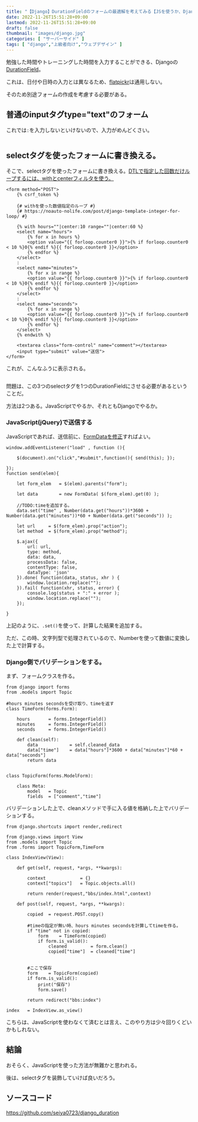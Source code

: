 ```yaml
---
title: "【Django】DurationFieldのフォームの最適解を考えてみる【JSを使うか、Django側で制御するか】"
date: 2022-11-26T15:51:28+09:00
lastmod: 2022-11-26T15:51:28+09:00
draft: false
thumbnail: "images/django.jpg"
categories: [ "サーバーサイド" ]
tags: [ "django","上級者向け","ウェブデザイン" ]
---
```



勉強した時間やトレーニングした時間を入力することができる、Djangoの[DurationField](/post/django-models-time-calc/)。

これは、日付や日時の入力とは異なるため、[flatpickr](/post/flatpickr-install/)は通用しない。

そのため別途フォームの作成を考慮する必要がある。


## 普通のinputタグtype="text"のフォーム

これでは`:`を入力しないといけないので、入力がめんどくさい。

<div class="img-center"><img src="/images/Screenshot from 2022-11-26 16-23-28.png" alt=""></div>


## selectタグを使ったフォームに書き換える。

そこで、selectタグを使ったフォームに書き換える。[DTLで指定した回数だけループするには、withとcenterフィルタを使う。](/post/django-template-integer-for-loop/)

```
<form method="POST">
    {% csrf_token %}

    {# withを使った数値指定のループ #}
    {# https://noauto-nolife.com/post/django-template-integer-for-loop/ #}

    {% with hours=""|center:10 range=""|center:60 %}
    <select name="hours">
        {% for x in hours %}
        <option value="{{ forloop.counter0 }}">{% if forloop.counter0 < 10 %}0{% endif %}{{ forloop.counter0 }}</option>
        {% endfor %}
    </select>
    :
    <select name="minutes">
        {% for x in range %}
        <option value="{{ forloop.counter0 }}">{% if forloop.counter0 < 10 %}0{% endif %}{{ forloop.counter0 }}</option>
        {% endfor %}
    </select>
    :
    <select name="seconds">
        {% for x in range %}
        <option value="{{ forloop.counter0 }}">{% if forloop.counter0 < 10 %}0{% endif %}{{ forloop.counter0 }}</option>
        {% endfor %}
    </select>
    {% endwith %}

    <textarea class="form-control" name="comment"></textarea>
    <input type="submit" value="送信">
</form>
```

これが、こんなふうに表示される。

<div class="img-center"><img src="/images/Screenshot from 2022-11-26 16-27-09.png" alt=""></div>

問題は、この3つのselectタグを1つのDurationFieldにさせる必要があるということだ。

方法は2つある。JavaScriptでやるか、それともDjangoでやるか。

### JavaScript(jQuery)で送信する

JavaScriptであれば、送信前に、[FormDataを修正](/post/javascript-formdata-obj-set/)すればよい。


```
window.addEventListener("load" , function (){

    $(document).on("click","#submit",function(){ send(this); });

});
function send(elem){

    let form_elem   = $(elem).parents("form");

    let data        = new FormData( $(form_elem).get(0) );

    //TODO:timeを追加する。
    data.set("time" , Number(data.get("hours"))*3600 + Number(data.get("minutes"))*60 + Number(data.get("seconds")) );

    let url     = $(form_elem).prop("action");
    let method  = $(form_elem).prop("method");

    $.ajax({
        url: url,
        type: method,
        data: data,
        processData: false,
        contentType: false,
        dataType: 'json'
    }).done( function(data, status, xhr ) {
        window.location.replace("");
    }).fail( function(xhr, status, error) {
        console.log(status + ":" + error );
        window.location.replace("");
    });

}
```

上記のように、`.set()`を使って、計算した結果を追加する。

ただ、この時、文字列型で処理されているので、Numberを使って数値に変換した上で計算する。


### Django側でバリデーションをする。

まず、フォームクラスを作る。


```
from django import forms
from .models import Topic

#hours minutes secondsを受け取り、timeを返す
class TimeForm(forms.Form):

    hours       = forms.IntegerField()
    minutes     = forms.IntegerField()
    seconds     = forms.IntegerField()
    
    def clean(self):
        data            = self.cleaned_data
        data["time"]    = data["hours"]*3600 + data["minutes"]*60 + data["seconds"]
        return data


class TopicForm(forms.ModelForm):

    class Meta:
        model   = Topic
        fields  = ["comment","time"]

```

バリデーションした上で、cleanメソッドで手に入る値を格納した上でバリデーションする。


```
from django.shortcuts import render,redirect

from django.views import View
from .models import Topic
from .forms import TopicForm,TimeForm

class IndexView(View):

    def get(self, request, *args, **kwargs):

        context             = {}
        context["topics"]   = Topic.objects.all()

        return render(request,"bbs/index.html",context)

    def post(self, request, *args, **kwargs):

        copied  = request.POST.copy()

        #timeの指定が無い時、hours minutes secondsを計算してtimeを作る。
        if "time" not in copied:
            form    = TimeForm(copied)
            if form.is_valid():
                cleaned         = form.clean()
                copied["time"]  = cleaned["time"]


        #ここで保存
        form    = TopicForm(copied)
        if form.is_valid():
            print("保存")
            form.save()

        return redirect("bbs:index")

index   = IndexView.as_view()
```

こちらは、JavaScriptを使わなくて済むとは言え、このやり方は少々回りくどいかもしれない。


## 結論

おそらく、JavaScriptを使った方法が無難かと思われる。

後は、selectタグを装飾していけば良いだろう。

## ソースコード

https://github.com/seiya0723/django_duration


